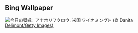 ## Bing Wallpaper
![](https://www.bing.com/th?id=OHR.OwlSiblings_JA-JP4322199651_UHD.jpg&w=1000)今日の壁紙: &nbsp;[アナホリフクロウ, 米国 ワイオミング州 (© Danita Delimont/Getty Images)](https://www.bing.com/th?id=OHR.OwlSiblings_JA-JP4322199651_UHD.jpg)
<br><br/>
